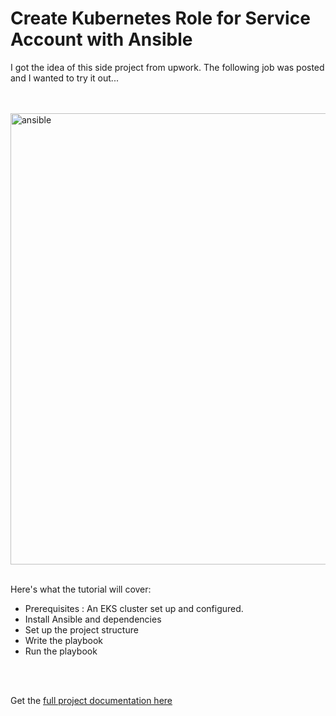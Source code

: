# Create Kubernetes Role for Service Account with Ansible

I got the idea of this side project from upwork. The following job was posted and I wanted to try it out...

<br>

<br>

<img width="722" alt="ansible" src="https://github.com/earchibong/eks-ansible/assets/92983658/e0870afc-5ff8-4295-b701-19acff6a2e76">

<br>

<br>

Here's what the tutorial will cover:

- Prerequisites : An EKS cluster set up and configured.
- Install Ansible and dependencies
- Set up the project structure
- Write the playbook
- Run the playbook

<br>

<br>

Get the <a href="https://github.com/earchibong/eks-ansible/blob/main/documentation.md">full project documentation here</a>

<br>

<br>
  
